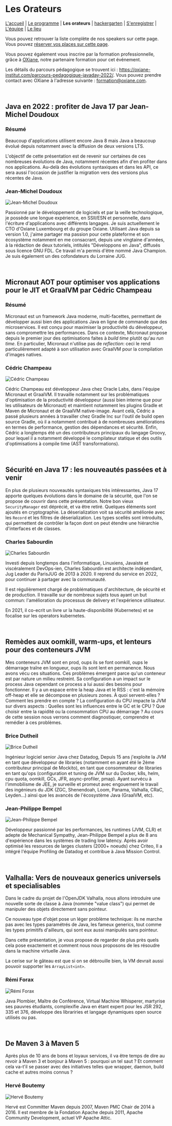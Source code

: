 # Les Orateurs

[L'accueil](index.html) | [Le programme](schedule.html) | **Les orateurs** | [hackergarten](hackergarten.html) | [S'enregistrer](register.html) | [L'équipe](the-team.html) | [Le lieu](lieu.md)

Vous pouvez retrouver la liste complète de nos speakers sur cette page. Vous pouvez [réserver vos places sur cette page](https://www.helloasso.com/associations/bjpc/evenements/paris-jug-s-java-day).

Vous pouvez également vous inscrire par la formation professionnelle, grâce à [OXiane](https://oxiane-institut.com/), notre partenaire formation pour cet événement.

Les détails du parcours pédagogique se trouvent ici : <https://oxiane-institut.com/parcours-pedagogique-javaday-2022/>. Vous pouvez prendre contact avec OXiane à l'adresse suivante : [formation@oxiane.com](mailto:formation@oxiane.com).

<a id="jean-michel">&nbsp;</a>

## Java en 2022 : profiter de Java 17 par Jean-Michel Doudoux

### Résumé

Beaucoup d'applications utilisent encore Java 8 mais Java a beaucoup évolué depuis notamment avec la diffusion de deux versions LTS.

L'objectif de cette présentation est de revenir sur certaines de ces nombreuses évolutions de Java, notamment récentes afin d'en profiter dans nos applications. Au-delà des évolutions syntaxiques et dans les API, ce sera aussi l'occasion de justifier la migration vers des versions plus récentes de Java.

### Jean-Michel Doudoux

![Jean-Michel Doudoux](images/speakers/jmdoudoux.jpg)

Passionné par le développement de logiciels et par la veille technologique, je possède une longue expérience, en SSII/ESN et personnelle, dans l'écriture d'applications avec différents langages. Je suis actuellement le CTO d'Oxiane Luxembourg et du groupe Oxiane. Utilisant Java depuis sa version 1.0, j'aime partager ma passion pour cette plateforme et son écosystème notamment en me consacrant, depuis une vingtaine d'années, à la rédaction de deux tutoriels, intitulés "Développons en Java", diffusés sous licence GNU FDL. Ce travail m'a permis d'être nommé Java Champion. Je suis également un des cofondateurs du Lorraine JUG.

<a id="cedric">&nbsp;</a>

## Micronaut AOT pour optimiser vos applications pour le JIT et GraalVM par Cédric Champeau

### Résumé

Micronaut est un framework Java moderne, multi-facettes, permettant de développer aussi bien des applications Java en ligne de commande que des microservices.
Il est conçu pour maximiser la productivité du développeur, sans compromettre les performances.
Dans ce contexte, Micronaut propose depuis le premier jour des optimisations faites à _build time_ plutôt qu'au _run time_.
En particulier, Micronaut n'utilise pas de _reflection_: ceci le rend particulièrement adapté à son utilisation avec GraalVM pour la compilation d'images natives.

### Cédric Champeau

![Cédric Champeau](images/speakers/cedric-champeau_red.jpg)

Cédric Champeau est développeur Java chez Oracle Labs, dans l'équipe Micronaut et GraalVM. Il travaille notamment sur les problématiques d'optimisation de la productivité développeur (aussi bien interne que pour les utilisateurs de Micronaut) et maintient notamment les plugins Gradle et Maven de Micronaut et de GraalVM native-image. Avant celà, Cédric a passé plusieurs années à travailler chez Gradle Inc sur l'outil de build open source Gradle, où il a notamment contribué à de nombreuses améliorations en termes de performance, gestion des dépendances et sécurité. Enfin, Cédric a longtemps été un des contributeurs principaux du langage Groovy, pour lequel il a notamment développé le compilateur statique et des outils d'optimisations à compile time (AST transformations).

<a id="charles">&nbsp;</a>

## Sécurité en Java 17 : les nouveautés passées et à venir

En plus de plusieurs nouveautés syntaxiques très intéressantes, Java 17 apporte quelques évolutions dans le domaine de la sécurité, que l'on se propose de couvrir dans cette présentation. Notre bon vieux `SecurityManager` est déprécié, et va être retiré. Quelques éléments sont ajoutés en cryptographie. La déserialization voit sa sécurité améliorée avec les `Record` et les filtres de déserialization. Les types scellés sont introduits, qui permettent de contrôler la façon dont on peut étendre une hiérarchie d'interfaces et de classes.

### Charles Sabourdin

![Charles Sabourdin](images/speakers/charles-sabourdin.jpg)

Investi depuis longtemps dans l'informatique, Linuxiens, Javaiste et viscéralement DevOps-ien, Charles Sabourdin est architecte indépendant, Jug Leader du ParisJUG de 2013 à 2020. Il reprend du service en 2022, pour continuer à partager avec la communauté.

Il est régulièrement chargé de problématiques d'architecture, de sécurité et de production. Il travaille sur de nombreux sujets tous ayant un but commun: l'amélioration du processus de delivery et l'expérience utilisateur.

En 2021, il co-ecrit un livre ur la haute-disponibilité (Kubernetes) et se focalise sur les operators kubernetes.

<a id="brice-jean-philippe">&nbsp;</a>

## Remèdes aux oomkill, warm-ups, et lenteurs pour des conteneurs JVM

Mes conteneurs JVM sont en prod, oups ils se font oomkill, oups le démarrage traîne en longueur, oups ils sont lent en permanence. Nous avons vécu ces situations.
Ces problèmes émergent parce qu'un conteneur est par nature un milieu restreint. Sa configuration a un impact sur le process Java cependant ce process a lui aussi des besoins pour fonctionner.
Il y a un espace entre la heap Java et le RSS : c'est la mémoire off-heap et elle se décompose en plusieurs zones. À quoi servent-elles ? Comment les prendre en compte ? La configuration du CPU impacte la JVM sur divers aspects : Quelles sont les influences entre le GC et le CPU ? Que choisir entre la rapidité ou la consommation CPU au démarrage ?
Au cours de cette session nous verrons comment diagnostiquer, comprendre et remédier à ces problèmes.

### Brice Dutheil

![Brice Dutheil](images/speakers/Brice_Dutheil_red.jpg)

Ingénieur logiciel senior Java chez Datadog, Depuis 15 ans j'exploite la JVM en tant que développeur de libraries (notamment en ayant été le 2ème contributeur principal de Mockito), en tant que consommateur de libraries en tant qu'ops (configuration et tuning de JVM sur du Docker, k8s, helm, cpu quota, oomkill, GCs, JFR, async-profiler, pmap). Ayant survécu à l'immobilisme de JEE, je surveille et promeut avec engouement le travail des ingénieurs du JDK (ZGC, Shenendoah, Loom, Panama, Valhalla, CRaC, Leyden...) ainsi que les avancés de l'écosystème Java (GraalVM, etc).

### Jean-Philippe Bempel

![Jean-Philippe Bempel](images/speakers/jean-philippe-bempel.jpg)

Développeur passionné par les performances, les runtimes (JVM, CLR) et adepte de Mechanical Sympathy, Jean-Philippe Bempel a plus de 8 ans d'expérience dans les systèmes de trading low latency. Après avoir optimisé les resources de larges clusters (2000+ noeuds) chez Criteo, Il a intégré l'équipe Profiling de Datadog et contribue à Java Mission Control.

<a id="remi">&nbsp;</a>

## Valhalla: Vers de nouveaux generics universels et specialisables

Dans le cadre du projet de l'OpenJDK Valhalla, nous allons introduire une nouvelle sorte de classe à Java (nommée "value class") qui permet de manipuler des objets directement sans pointeur.

Ce nouveau type d'objet pose un léger problème technique: ils ne marche pas avec les types paramétrés de Java, les fameux generics, tout comme les types primitifs d'ailleurs, qui sont eux aussi manipulés sans pointeur.

Dans cette présentation, je vous propose de regarder de plus près quels cela pose exactement et comment nous nous proposons de les résoudre dans la machine virtuelle Java.

La cerise sur le gâteau est que si on se débrouille bien, la VM devrait aussi pouvoir supporter les `ArrayList<int>`.

### Rémi Forax

![Rémi Forax](images/speakers/Remi-Forax.jpg)

Java Plombier, Maître de Conférence, Virtual Machine Whisperer, martyrise ses pauvres étudiants, complexifie Java en étant expert pour les JSR 292, 335 et 376, développe des librariries et langage dynamiques open source utilisés ou pas.

<a id="herve">&nbsp;</a>

## De Maven 3 à Maven 5

Après plus de 10 ans de bons et loyaux services, il va être temps de dire au revoir à Maven 3 et bonjour à Maven 5 : pourquoi un tel saut ?
Et comment cela va-t'il se passer avec des initiatives telles que wrapper, daemon, build cache et autres moins connus ?

### Hervé Boutemy

![Hervé Boutemy](images/speakers/Herve-Boutemy.jpg)

Hervé est Committer Maven depuis 2007, Maven PMC Chair de 2014 à 2016. Il est membre de la Fondation Apache depuis 2011, Apache Community Development, actuel VP Apache Attic.
